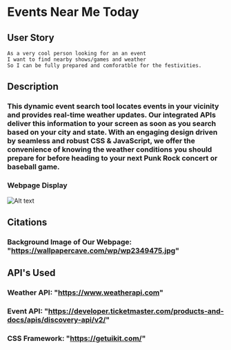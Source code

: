 # Events Near Me Today

## User Story
```
As a very cool person looking for an an event
I want to find nearby shows/games and weather
So I can be fully prepared and comforatble for the festivities.
```

## Description
### This dynamic event search tool locates events in your vicinity and provides real-time weather updates. Our integrated APIs deliver this information to your screen as soon as you search based on your city and state. With an engaging design driven by seamless and robust CSS & JavaScript, we offer the convenience of knowing the weather conditions you should prepare for before heading to your next Punk Rock concert or baseball game.

### Webpage Display
![Alt text](image-1.png)


## Citations
### Background Image of Our Webpage: "https://wallpapercave.com/wp/wp2349475.jpg"
## API's Used
### Weather API: "https://www.weatherapi.com"
### Event API: "https://developer.ticketmaster.com/products-and-docs/apis/discovery-api/v2/"
### CSS Framework: "https://getuikit.com/"
